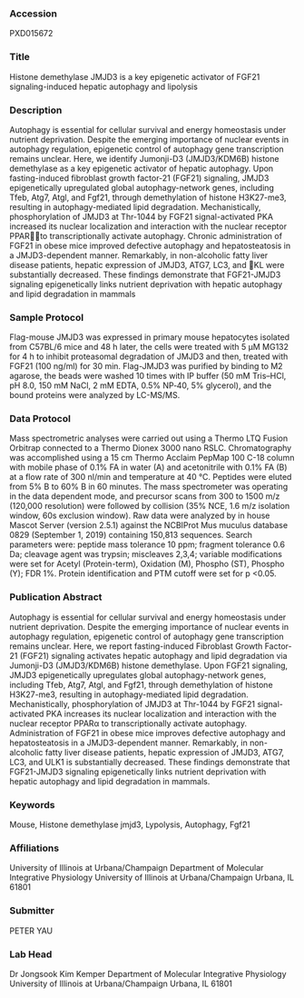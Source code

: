 ### Accession
PXD015672

### Title
Histone demethylase JMJD3 is a key epigenetic activator of FGF21 signaling-induced hepatic autophagy and lipolysis

### Description
Autophagy is essential for cellular survival and energy homeostasis under nutrient deprivation. Despite the emerging importance of nuclear events in autophagy regulation, epigenetic control of autophagy gene transcription remains unclear. Here, we identify Jumonji-D3 (JMJD3/KDM6B) histone demethylase as a key epigenetic activator of hepatic autophagy. Upon fasting-induced fibroblast growth factor-21 (FGF21) signaling, JMJD3 epigenetically upregulated global autophagy-network genes, including Tfeb, Atg7, Atgl, and Fgf21, through demethylation of histone H3K27-me3, resulting in autophagy-mediated lipid degradation. Mechanistically, phosphorylation of JMJD3 at Thr-1044 by FGF21 signal-activated PKA increased its nuclear localization and interaction with the nuclear receptor PPARto transcriptionally activate autophagy. Chronic administration of FGF21 in obese mice improved defective autophagy and hepatosteatosis in a JMJD3-dependent manner. Remarkably, in non-alcoholic fatty liver disease patients, hepatic expression of JMJD3, ATG7, LC3, and KL were substantially decreased. These findings demonstrate that FGF21-JMJD3 signaling epigenetically links nutrient deprivation with hepatic autophagy and lipid degradation in mammals

### Sample Protocol
Flag-mouse JMJD3 was expressed in primary mouse hepatocytes isolated from C57BL/6 mice and 48 h later, the cells were treated with 5 µM MG132 for 4 h to inhibit proteasomal degradation of JMJD3 and then, treated with FGF21 (100 ng/ml) for 30 min. Flag-JMJD3 was purified by binding to M2 agarose, the beads were washed 10 times with IP buffer (50 mM Tris–HCl, pH 8.0, 150 mM NaCl, 2 mM EDTA, 0.5% NP‐40, 5% glycerol), and the bound proteins were analyzed by LC-MS/MS.

### Data Protocol
Mass spectrometric analyses were carried out using a Thermo LTQ Fusion Orbitrap connected to a Thermo Dionex 3000 nano RSLC.  Chromatography was accomplished using a 15 cm Thermo Acclaim PepMap 100 C-18 column with mobile phase of 0.1% FA in water (A) and acetonitrile with 0.1% FA (B) at a flow rate of 300 nl/min and temperature at 40 °C.  Peptides were eluted from 5% B to 60% B in 60 minutes.  The mass spectrometer was operating in the data dependent mode, and precursor scans from 300 to 1500 m/z (120,000 resolution) were followed by collision (35% NCE, 1.6 m/z isolation window, 60s exclusion window). Raw data were analyzed by in house Mascot Server (version 2.5.1) against the NCBIProt Mus muculus database 0829 (September 1, 2019) containing 150,813 sequences.  Search parameters were: peptide mass tolerance 10 ppm; fragment tolerance 0.6 Da; cleavage agent was trypsin; miscleaves 2,3,4; variable modifications were set for Acetyl (Protein-term), Oxidation (M), Phospho (ST), Phospho (Y); FDR 1%. Protein identification and PTM cutoff were set for p <0.05.

### Publication Abstract
Autophagy is essential for cellular survival and energy homeostasis under nutrient deprivation. Despite the emerging importance of nuclear events in autophagy regulation, epigenetic control of autophagy gene transcription remains unclear. Here, we report fasting-induced Fibroblast Growth Factor-21 (FGF21) signaling activates hepatic autophagy and lipid degradation via Jumonji-D3 (JMJD3/KDM6B) histone demethylase. Upon FGF21 signaling, JMJD3 epigenetically upregulates global autophagy-network genes, including Tfeb, Atg7, Atgl, and Fgf21, through demethylation of histone H3K27-me3, resulting in autophagy-mediated lipid degradation. Mechanistically, phosphorylation of JMJD3 at Thr-1044 by FGF21 signal-activated PKA increases its nuclear localization and interaction with the nuclear receptor PPAR&#x3b1; to transcriptionally activate autophagy. Administration of FGF21 in obese mice improves defective autophagy and hepatosteatosis in a JMJD3-dependent manner. Remarkably, in non-alcoholic fatty liver disease patients, hepatic expression of JMJD3, ATG7, LC3, and ULK1 is substantially decreased. These findings demonstrate that FGF21-JMJD3 signaling epigenetically links nutrient deprivation with hepatic autophagy and lipid degradation in mammals.

### Keywords
Mouse, Histone demethylase jmjd3, Lypolysis, Autophagy, Fgf21

### Affiliations
University of Illinois at Urbana/Champaign
Department of Molecular Integrative Physiology University of Illinois at Urbana/Champaign Urbana, IL 61801

### Submitter
PETER YAU

### Lab Head
Dr Jongsook Kim Kemper
Department of Molecular Integrative Physiology University of Illinois at Urbana/Champaign Urbana, IL 61801



